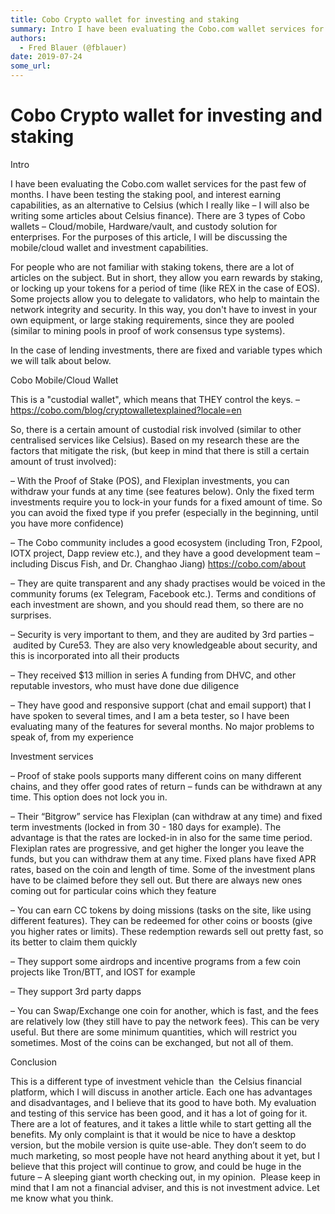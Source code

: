 ```yaml
---
title: Cobo Crypto wallet for investing and staking 
summary: Intro I have been evaluating the Cobo.com wallet services for the past few of months. I have been testing the staking pool, and interest earning capabilities, as an alternative to Celsius (which I really like – I will also be writing some articles about Celsius finance). There are 3 types of Cobo wallets – Cloud/mobile, Hardware/vault, and custody solution for enterprises. For the purposes of this article, I will be discussing the mobile/cloud wallet and investment capabilities. For people who a
authors:
  - Fred Blauer (@fblauer)
date: 2019-07-24
some_url: 
---
```


# Cobo Crypto wallet for investing and staking 


Intro

I have been evaluating the Cobo.com wallet services for the past few of months. I have been testing the staking pool, and interest earning capabilities, as an alternative to Celsius (which I really like – I will also be writing some articles about Celsius finance). There are 3 types of Cobo wallets – Cloud/mobile, Hardware/vault, and custody solution for enterprises. For the purposes of this article, I will be discussing the mobile/cloud wallet and investment capabilities.

For people who are not familiar with staking tokens, there are a lot of articles on the subject. But in short, they allow you earn rewards by staking, or locking up your tokens for a period of time (like REX in the case of EOS). Some projects allow you to delegate to validators, who help to maintain the network integrity and security. In this way, you don't have to invest in your own equipment, or large staking requirements, since they are pooled (similar to mining pools in proof of work consensus type systems). 

In the case of lending investments, there are fixed and variable types which we will talk about below. 

Cobo Mobile/Cloud Wallet

This is a "custodial wallet", which means that THEY control the keys. –https://cobo.com/blog/cryptowalletexplained?locale=en

​So, there is a certain amount of custodial risk involved (similar to other centralised services like Celsius). Based on my research these are the factors that mitigate the risk, (but keep in mind that there is still a certain amount of trust involved):

– With the Proof of Stake (POS), and Flexiplan investments, you can withdraw your funds at any time (see features below). Only the fixed term investments require you to lock-in your funds for a fixed amount of time. So you can avoid the fixed type if you prefer (especially in the beginning, until you have more confidence)

– The Cobo community includes a good ecosystem (including Tron, F2pool, IOTX project, Dapp review etc.), and they have a good development team – including Discus Fish, and Dr. Changhao Jiang) https://cobo.com/about

– They are quite transparent and any shady practises would be voiced in the community forums (ex Telegram, Facebook etc.). Terms and conditions of each investment are shown, and you should read them, so there are no surprises.

– Security is very important to them, and they are audited by 3rd parties – audited by Cure53. They are also very knowledgeable about security, and this is incorporated into all their products

– They received $13 million in series A funding from DHVC, and other reputable investors, who must have done due diligence

– They have good and responsive support (chat and email support) that I have spoken to several times, and I am a beta tester, so I have been evaluating many of the features for several months. No major problems to speak of, from my experience

Investment services

– Proof of stake pools supports many different coins on many different chains, and they offer good rates of return – funds can be withdrawn at any time. This option does not lock you in. 

– Their “Bitgrow” service has Flexiplan (can withdraw at any time) and fixed term investments (locked in from 30 - 180 days for example). The advantage is that the rates are locked-in in also for the same time period. Flexiplan rates are progressive, and get higher the longer you leave the funds, but you can withdraw them at any time. Fixed plans have fixed APR rates, based on the coin and length of time. Some of the investment plans have to be claimed before they sell out. But there are always new ones coming out for particular coins which they feature

– You can earn CC tokens by doing missions (tasks on the site, like using different features). They can be redeemed for other coins or boosts (give you higher rates or limits). These redemption rewards sell out pretty fast, so its better to claim them quickly

– They support some airdrops and incentive programs from a few coin projects like Tron/BTT, and IOST for example

– They support 3rd party dapps

– You can Swap/Exchange one coin for another, which is fast, and the fees are relatively low (they still have to pay the network fees). This can be very useful. But there are some minimum quantities, which will restrict you sometimes. Most of the coins can be exchanged, but not all of them.

Conclusion

This is a different type of investment vehicle than  the Celsius financial platform, which I will discuss in another article. Each one has advantages and disadvantages, and I believe that its good to have both. My evaluation and testing of this service has been good, and it has a lot of going for it. There are a lot of features, and it takes a little while to start getting all the benefits. My only complaint is that it would be nice to have a desktop version, but the mobile version is quite use-able. They don’t seem to do much marketing, so most people have not heard anything about it yet, but I believe that this project will continue to grow, and could be huge in the future – A sleeping giant worth checking out, in my opinion.  Please keep in mind that I am not a financial adviser, and this is not investment advice. Let me know what you think.

 